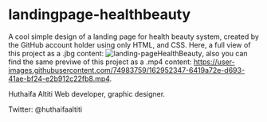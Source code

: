 # landingpage-healthbeauty

A cool simple design of a landing page for health beauty system, created by the GitHub account holder using only HTML, and CSS. Here, a full view of this project as a .jbg content: ![landing-pageHealthBeauty](https://user-images.githubusercontent.com/74983759/162952234-5cf7f6c4-9b5b-44b3-a3ee-f87d90e7f550.png), also you can find the same previwe of this project as a .mp4 content: https://user-images.githubusercontent.com/74983759/162952347-6419a72e-d693-41ae-bf24-e2b912c22fb8.mp4.

Huthaifa Altiti
Web developer, graphic designer.

Twitter: @huthaifaaltiti
